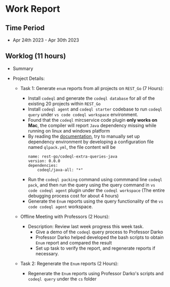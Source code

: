 #  Work Report

## Time Period

* Apr 24th 2023 - Apr 30th 2023

## Worklog (11 hours)

* Summary

* Project Details:

    * Task 1: Generate `enum` reports from all projects on `REST_Go` (7 Hours):
        * Install `codeql` and generate the `codeql database` for all of the existing 20 projects within `REST_Go`
        * Install `codeql agent` and `codeql starter` codebase to run `codeql query` under `vs code codeql workspace` environment.
        * Found that the `codeql` mircservice code plugin **only works on Mac**, the compiler will report `Java` dependency missing while running on linux and windows platform
        * By reading the [documentation](https://docs.github.com/en/code-security/codeql-cli/using-the-codeql-cli/getting-started-with-the-codeql-cli), try to manually set up dependency environment by developing a configuration file named `qlpack.yml`, the file content will be
            ```
            name: rest-go/codeql-extra-queries-java
            version: 0.0.0
            dependencies:
                codeql/java-all: "*"
            ```
        * Run the `codeql packing` command using commmand line `codeql pack`, and then run the query using the query command in `vs code codeql agent` plugin under the `codeql workspace` (The entire debugging process cost for about 4 hours)
        * Generate the `Enum` reports using the query functionality of the `vs code codeql agent` workspace.

    * Offline Meeting with Professors (2 Hours):

        * Description: Review last week progress this week task.
            * Give a demo of the `codeql` query process to Professor Darko
            * Professor Darko helped developed the bash scripts to obtain `Enum` report and compared the result
            * Set up task to verify the report, and regenerate reports if necessary.

    * Task 2: Regenerate the `Enum` reports (2 Hours):
        * Regenerate the `Enum` reports using Professor Darko's scripts and `codeql query` under the `cs` folder
